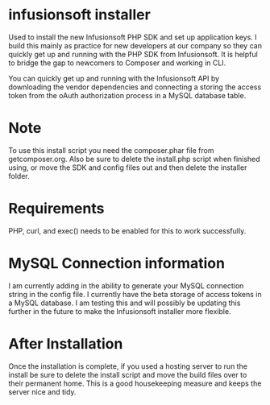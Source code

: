 # infusionsoft installer
Used to install the new Infusionsoft PHP SDK and set up application keys. I build this mainly as practice for new developers at our company so they can quickly get up and running with the PHP SDK from Infusionsoft. It is helpful to bridge the gap to newcomers to Composer and working in CLI.

You can quickly get up and running with the Infusionsoft API by downloading the vendor dependencies and connecting a storing the access token from the oAuth authorization process in a MySQL database table.

# Note
To use this install script you need the composer.phar file from getcomposer.org. Also be sure to delete the install.php script when finished using, or move the SDK and config files out and then delete the installer folder.

# Requirements

PHP, curl, and exec() needs to be enabled for this to work successfully.

# MySQL Connection information

I am currently adding in the ability to generate your MySQL connection string in the config file. I currently have the beta storage of access tokens in a MySQL database. I am testing this and will possibly be updating this further in the future to make the Infusionsoft installer more flexible.

# After Installation

Once the installation is complete, if you used a hosting server to run the install be sure to delete the install script and move the build files over to their permanent home. This is a good housekeeping measure and keeps the server nice and tidy.

